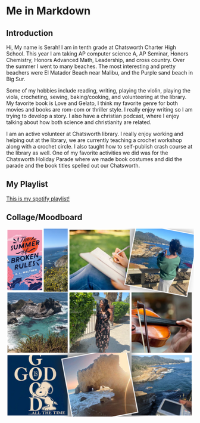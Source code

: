 # Me in Markdown

## Introduction

Hi, My name is Serah! I am in tenth grade at Chatsworth Charter High School. This year I am taking AP computer science A, AP Seminar, Honors Chemistry, Honors Advanced Math, Leadership, and cross country. Over the summer I went to many beaches. The most interesting and pretty beachers were El Matador Beach near Malibu, and the Purple sand beach in Big Sur.

Some of my hobbies include reading, writing, playing the violin, playing the viola, crocheting, sewing, baking/cooking, and volunteering at the library. My favorite book is Love and Gelato, I think my favorite genre for both movies and books are rom-com or thriller style. I really enjoy writing so I am trying to develop a story. I also have a christian podcast, where I enjoy talking about how both science and christianity are related.

I am an active volunteer at Chatsworth library. I really enjoy working and helping out at the library, we are currently teaching a crochet workshop along with a crochet circle. I also taught how to self-publish crash course at the library as well. One of my favorite activities we did was for the Chatsworth Holiday Parade where we made book costumes and did the parade and the book titles spelled out our Chatsworth. 

## My Playlist

[This is my spotify playlist! ](https://open.spotify.com/playlist/4PVFgu9Lb8lOJOujDgyOVi?si=b4b90fcd83d44b1c&pt=0c668fa668a6d8867d2b53f7e8169d91)

## Collage/Moodboard

![This my collage, about everything I like and who I am](meinmarkdown.png)
